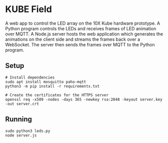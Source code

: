# KUBE Field

A web app to control the LED array on the 10X Kube hardware prototype. A Python
program controls the LEDs and receives frames of LED animation over MQTT. A Node.js
server hosts the web application which generates the animations on the client side
and streams the frames back over a WebSocket. The server then sends the frames over
MQTT to the Python program.

## Setup

```
# Install dependencies
sudo apt install mosquitto paho-mqtt
python3 -m pip install -r requirements.txt

# Create the certificates for the HTTPS server
openssl req -x509 -nodes -days 365 -newkey rsa:2048 -keyout server.key -out server.crt
```

## Running

```
sudo python3 leds.py
node server.js
```
